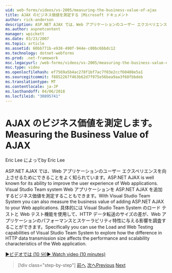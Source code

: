 ```yaml
---
uid: web-forms/videos/vs-2005/measuring-the-business-value-of-ajax
title: AJAX のビジネス価値を測定する |Microsoft ドキュメント
author: rick-anderson
description: ASP.NET AJAX では、Web アプリケーションのユーザー エクスペリエンスを向上させるためにできることをよく知られています。 Visual Studio Team System では、busine を測定することもしています.
ms.author: aspnetcontent
manager: wpickett
ms.date: 03/23/2007
ms.topic: article
ms.assetid: 60bb771b-e938-490f-944e-c80bc6bbdc12
ms.technology: dotnet-webforms
ms.prod: .net-framework
msc.legacyurl: /web-forms/videos/vs-2005/measuring-the-business-value-of-ajax
msc.type: video
ms.openlocfilehash: ef7569a5b4ac278f1bf7ac7f03e2ccf60408e5a1
ms.sourcegitcommit: f8852267f463b62d7f975e56bea9aa3f68fbbdeb
ms.translationtype: MT
ms.contentlocale: ja-JP
ms.lasthandoff: 04/06/2018
ms.locfileid: "30895741"
---
```

<a name="measuring-the-business-value-of-ajax"></a><span data-ttu-id="0f662-104">AJAX のビジネス価値を測定します。</span><span class="sxs-lookup"><span data-stu-id="0f662-104">Measuring the Business Value of AJAX</span></span>
====================
<span data-ttu-id="0f662-105">Eric Lee によって</span><span class="sxs-lookup"><span data-stu-id="0f662-105">by Eric Lee</span></span>

<span data-ttu-id="0f662-106">ASP.NET AJAX では、Web アプリケーションのユーザー エクスペリエンスを向上させるためにできることをよく知られています。</span><span class="sxs-lookup"><span data-stu-id="0f662-106">ASP.NET AJAX is well known for its ability to improve the user experience of Web applications.</span></span> <span data-ttu-id="0f662-107">Visual Studio Team system Web アプリケーションを ASP.NET AJAX を追加するビジネス価値を測定することもできます。</span><span class="sxs-lookup"><span data-stu-id="0f662-107">With Visual Studio Team System you can also measure the business value of adding ASP.NET AJAX to your Web applications.</span></span> <span data-ttu-id="0f662-108">具体的には Visual Studio Team System のロード テストと Web テスト機能を使用して、HTTP データ転送のサイズの差が、Web アプリケーションのパフォーマンスとスケーラビリティ特性に与える影響を調査することができます。</span><span class="sxs-lookup"><span data-stu-id="0f662-108">Specifically you can use the Load and Web Testing capabilities of Visual Studio Team System to explore how the difference in HTTP data transmission size affects the performance and scalability characteristics of the Web application.</span></span>

[<span data-ttu-id="0f662-109">&#9654;ビデオでは (10 分)</span><span class="sxs-lookup"><span data-stu-id="0f662-109">&#9654; Watch video (10 minutes)</span></span>](https://channel9.msdn.com/Blogs/ASP-NET-Site-Videos/measuring-the-business-value-of-ajax)

> [!div class="step-by-step"]
> <span data-ttu-id="0f662-110">[前へ](introduction-to-managing-and-running-tests-with-team-system.md)
> [次へ](code-coverage-of-automated-tests.md)</span><span class="sxs-lookup"><span data-stu-id="0f662-110">[Previous](introduction-to-managing-and-running-tests-with-team-system.md)
[Next](code-coverage-of-automated-tests.md)</span></span>
